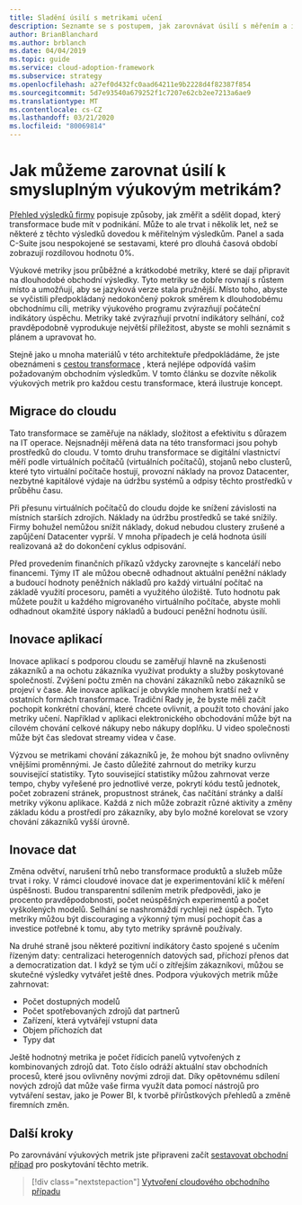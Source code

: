 ```yaml
---
title: Sladění úsilí s metrikami učení
description: Seznamte se s postupem, jak zarovnávat úsilí s měřením a informovat o dopadu transformace na firmu.
author: BrianBlanchard
ms.author: brblanch
ms.date: 04/04/2019
ms.topic: guide
ms.service: cloud-adoption-framework
ms.subservice: strategy
ms.openlocfilehash: a27ef0d432fc0aad64211e9b2228d4f82387f854
ms.sourcegitcommit: 5d7e93540a679252f1c7207e62cb2ee7213a6ae9
ms.translationtype: MT
ms.contentlocale: cs-CZ
ms.lasthandoff: 03/21/2020
ms.locfileid: "80069814"
---
```

<!-- markdownlint-disable MD026 -->

# <a name="how-can-we-align-efforts-to-meaningful-learning-metrics"></a>Jak můžeme zarovnat úsilí k smysluplným výukovým metrikám?

[Přehled výsledků firmy](./business-outcomes/index.md) popisuje způsoby, jak změřit a sdělit dopad, který transformace bude mít v podnikání. Může to ale trvat i několik let, než se některé z těchto výsledků dovedou k měřitelným výsledkům. Panel a sada C-Suite jsou nespokojené se sestavami, které pro dlouhá časová období zobrazují rozdílovou hodnotu 0%.

Výukové metriky jsou průběžné a krátkodobé metriky, které se dají připravit na dlouhodobé obchodní výsledky. Tyto metriky se dobře rovnají s růstem místo a umožňují, aby se jazyková verze stala pružnější. Místo toho, abyste se vyčistili předpokládaný nedokončený pokrok směrem k dlouhodobému obchodnímu cíli, metriky výukového programu zvýrazňují počáteční indikátory úspěchu. Metriky také zvýrazňují prvotní indikátory selhání, což pravděpodobně vyprodukuje největší příležitost, abyste se mohli seznámit s plánem a upravovat ho.

Stejně jako u mnoha materiálů v této architektuře předpokládáme, že jste obeznámeni s [cestou transformace](../govern/guides/index.md) , která nejlépe odpovídá vašim požadovaným obchodním výsledkům. V tomto článku se dozvíte několik výukových metrik pro každou cestu transformace, která ilustruje koncept.

## <a name="cloud-migration"></a>Migrace do cloudu

Tato transformace se zaměřuje na náklady, složitost a efektivitu s důrazem na IT operace. Nejsnadněji měřená data na této transformaci jsou pohyb prostředků do cloudu. V tomto druhu transformace se digitální vlastnictví měří podle virtuálních počítačů (virtuálních počítačů), stojanů nebo clusterů, které tyto virtuální počítače hostují, provozní náklady na provoz Datacenter, nezbytné kapitálové výdaje na údržbu systémů a odpisy těchto prostředků v průběhu času.

Při přesunu virtuálních počítačů do cloudu dojde ke snížení závislosti na místních starších zdrojích. Náklady na údržbu prostředků se také snížily. Firmy bohužel nemůžou snížit náklady, dokud nebudou clustery zrušené a zapůjčení Datacenter vyprší. V mnoha případech je celá hodnota úsilí realizovaná až do dokončení cyklus odpisování.

Před provedením finančních příkazů vždycky zarovnejte s kanceláří nebo financemi. Týmy IT ale můžou obecně odhadnout aktuální peněžní náklady a budoucí hodnoty peněžních nákladů pro každý virtuální počítač na základě využití procesoru, paměti a využitého úložiště. Tuto hodnotu pak můžete použít u každého migrovaného virtuálního počítače, abyste mohli odhadnout okamžité úspory nákladů a budoucí peněžní hodnotu úsilí.

## <a name="application-innovation"></a>Inovace aplikací

Inovace aplikací s podporou cloudu se zaměřují hlavně na zkušenosti zákazníků a na ochotu zákazníka využívat produkty a služby poskytované společností. Zvýšení počtu změn na chování zákazníků nebo zákazníků se projeví v čase. Ale inovace aplikací je obvykle mnohem kratší než v ostatních formách transformace. Tradiční Rady je, že byste měli začít pochopit konkrétní chování, které chcete ovlivnit, a použít toto chování jako metriky učení. Například v aplikaci elektronického obchodování může být na cílovém chování celkové nákupy nebo nákupy doplňku. U video společnosti může být čas sledovat streamy videa v čase.

Výzvou se metrikami chování zákazníků je, že mohou být snadno ovlivněny vnějšími proměnnými. Je často důležité zahrnout do metriky kurzu související statistiky. Tyto související statistiky můžou zahrnovat verze tempo, chyby vyřešené pro jednotlivé verze, pokrytí kódu testů jednotek, počet zobrazení stránek, propustnost stránek, čas načítání stránky a další metriky výkonu aplikace. Každá z nich může zobrazit různé aktivity a změny základu kódu a prostředí pro zákazníky, aby bylo možné korelovat se vzory chování zákazníků vyšší úrovně.

## <a name="data-innovation"></a>Inovace dat

Změna odvětví, narušení trhů nebo transformace produktů a služeb může trvat i roky. V rámci cloudové inovace dat je experimentování klíč k měření úspěšnosti. Budou transparentní sdílením metrik předpovědi, jako je procento pravděpodobnosti, počet neúspěšných experimentů a počet vyškolených modelů. Selhání se nashromáždí rychleji než úspěch. Tyto metriky můžou být discouraging a výkonný tým musí pochopit čas a investice potřebné k tomu, aby tyto metriky správně používaly.

Na druhé straně jsou některé pozitivní indikátory často spojené s učením řízeným daty: centralizaci heterogenních datových sad, příchozí přenos dat a democratization dat. I když se tým učí o zítřejším zákazníkovi, můžou se skutečné výsledky vytvářet ještě dnes. Podpora výukových metrik může zahrnovat:

- Počet dostupných modelů
- Počet spotřebovaných zdrojů dat partnerů
- Zařízení, která vytvářejí vstupní data
- Objem příchozích dat
- Typy dat

Ještě hodnotný metrika je počet řídicích panelů vytvořených z kombinovaných zdrojů dat. Toto číslo odráží aktuální stav obchodních procesů, které jsou ovlivněny novými zdroji dat. Díky opětovnému sdílení nových zdrojů dat může vaše firma využít data pomocí nástrojů pro vytváření sestav, jako je Power BI, k tvorbě přírůstkových přehledů a změně firemních změn.

## <a name="next-steps"></a>Další kroky

Po zarovnávání výukových metrik jste připraveni začít [sestavovat obchodní případ](cloud-migration-business-case.md) pro poskytování těchto metrik. 

> [!div class="nextstepaction"]
> [Vytvoření cloudového obchodního případu](cloud-migration-business-case.md)
